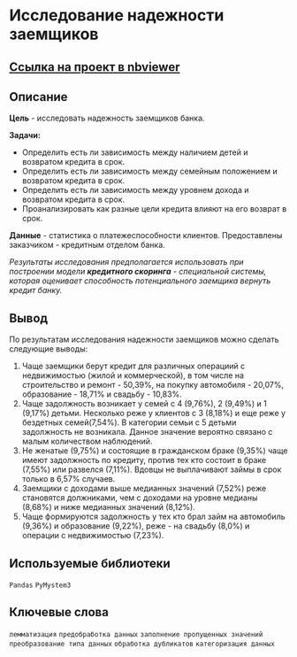 # Исследование надежности заемщиков
## [Ссылка на проект в nbviewer](https://nbviewer.org/github/KSingular/yp_da_projects/blob/c4c668dc9c64b38080ad9fa4c25443b5938eb56c/set_01_lenders/set_01_lenders.ipynb)
## Описание

**Цель** - исследовать надежность заемщиков банка.  

**Задачи:**
* Определить есть ли зависимость между наличием детей и возвратом кредита в срок.
* Определить есть ли зависимость между семейным положением и возвратом кредита в срок.  
* Определить есть ли зависимость между уровнем дохода и возвратом кредита в срок.  
* Проанализировать как разные цели кредита влияют на его возврат в срок.

**Данные** - статистика о платежеспособности клиентов.  Предоставлены заказчиком - кредитным отделом банка.

*Результаты исследования предполагается использовать при построении модели **кредитного скоринга** - специальной системы, которая оценивает способность потенциального заемщика вернуть кредит банку.*

## Вывод
По результатам исследования надежности заемщиков можно сделать следующие выводы:
1. Чаще  заемщики берут кредит для различных операциий с недвижимостью (жилой и коммерческой), в том числе на строительство и ремонт  - 50,39%, на покупку автомобиля - 20,07%, образование - 18,71% и свадьбу - 10,83%.  
2. Чаще задолжность возникает у семей с 4 (9,76%), 2 (9,49%) и 1 (9,17%) детьми. Несколько реже у клиентов с 3 (8,18%) и еще реже у бездетных семей(7,54%). В категории семьи с 5 детьми задолжность не возникала. Данное значение вероятно связано с малым количеством наблюдений.  
3. Не женатые (9,75%) и состоящие в гражданском браке (9,35%) чаще имеют задолжность по кредиту, против тех кто состоит в браке (7,55%) или развелся (7,11%). Вдовцы не выплачивают займы в срок только в 6,57% случаев.  
4. Заемщики с доходами выше медианных значений (7,52%) реже становятся должниками, чем с доходами на уровне медианы (8,68%) и ниже медианных значений (8,12%).  
5. Чаще формируются задолжность у тех кто брал займ на автомобиль (9,36%) и образование (9,22%), реже - на свадьбу (8,0%) и операции с недвижимостью (7,23%). 

## Используемые библиотеки
`Pandas` `PyMystem3`

## Ключевые слова
`лемматизация` `предобработка данных` `заполнение пропущенных значений` `преобразование типа данных` `обработка дубликатов` `категоризация данных`
